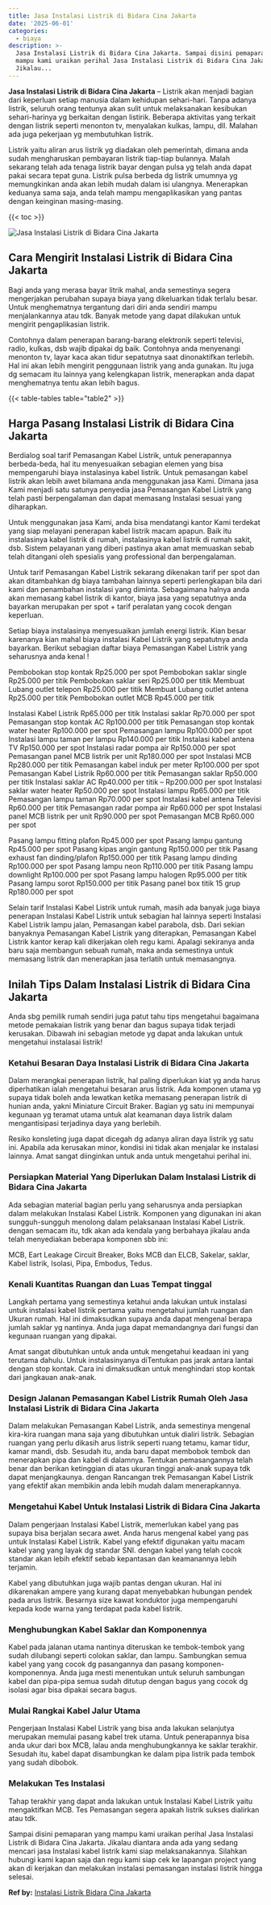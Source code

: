 ```yaml
---
title: Jasa Instalasi Listrik di Bidara Cina Jakarta
date: '2025-06-01'
categories:
  - biaya
description: >-
  Jasa Instalasi Listrik di Bidara Cina Jakarta. Sampai disini pemaparan yang
  mampu kami uraikan perihal Jasa Instalasi Listrik di Bidara Cina Jakarta.
  Jikalau...
---
```


**Jasa Instalasi Listrik di Bidara Cina Jakarta** – Listrik akan menjadi bagian dari keperluan setiap manusia dalam kehidupan sehari-hari. Tanpa adanya listrik, seluruh orang tentunya akan sulit untuk melaksanakan kesibukan sehari-harinya yg berkaitan dengan listirik. Beberapa aktivitas yang terkait dengan listrik seperti menonton tv, menyalakan kulkas, lampu, dll. Malahan ada juga pekerjaan yg membutuhkan listrik.

Listrik yaitu aliran arus listrik yg diadakan oleh pemerintah, dimana anda sudah mengharuskan pembayaran listrik tiap-tiap bulannya. Malah sekarang telah ada tenaga listrik bayar dengan pulsa yg telah anda dapat pakai secara tepat guna. Listrik pulsa berbeda dg listrik umumnya yg memungkinkan anda akan lebih mudah dalam isi ulangnya. Menerapkan keduanya sama saja, anda telah mampu mengaplikasikan yang pantas dengan keinginan masing-masing.

{{< toc >}}

![Jasa Instalasi Listrik di Bidara Cina Jakarta](/images/instalasi-listrik-murah19.png)

## Cara Mengirit Instalasi Listrik di Bidara Cina Jakarta

Bagi anda yang merasa bayar litrik mahal, anda semestinya segera mengerjakan perubahan supaya biaya yang dikeluarkan tidak terlalu besar. Untuk menghematnya tergantung dari diri anda sendiri mampu menjalankannya atau tdk. Banyak metode yang dapat dilakukan untuk mengirit pengaplikasian listrik.

Contohnya dalam penerapan barang-barang elektronik seperti televisi, radio, kulkas, dsb wajib dipakai dg baik. Contohnya anda menyenangi menonton tv, layar kaca akan tidur sepatutnya saat dinonaktifkan terlebih. Hal ini akan lebih mengirit penggunaan listrik yang anda gunakan. Itu juga dg semacam itu lainnya yang kelengkapan listrik, menerapkan anda dapat menghematnya tentu akan lebih bagus.

{{< table-tables table="table2" >}}

## Harga Pasang Instalasi Listrik di Bidara Cina Jakarta

Berdialog soal tarif Pemasangan Kabel Listrik, untuk penerapannya berbeda-beda, hal itu menyesuaikan sebagian elemen yang bisa mempengaruhi biaya instalasinya kabel listrik. Untuk pemasangan kabel listrik akan lebih awet bilamana anda menggunakan jasa Kami. Dimana jasa Kami menjadi satu satunya penyedia jasa Pemasangan Kabel Listrik yang telah pasti berpengalaman dan dapat memasang Instalasi sesuai yang diharapkan.

Untuk menggunakan jasa Kami, anda bisa mendatangi kantor Kami terdekat yang siap melayani penerapan kabel listrik macam apapun. Baik itu instalasinya kabel listrik di rumah, instalasinya kabel listrik di rumah sakit, dsb. Sistem pelayanan yang diberi pastinya akan amat memuaskan sebab telah ditangani oleh spesialis yang professional dan berpengalaman.

Untuk tarif Pemasangan Kabel Listrik sekarang dikenakan tarif per spot dan akan ditambahkan dg biaya tambahan lainnya seperti perlengkapan bila dari kami dan penambahan instalasi yang diminta. Sebagaimana halnya anda akan memasang kabel listrik di kantor, biaya jasa yang sepatutnya anda bayarkan merupakan per spot + tarif peralatan yang cocok dengan keperluan.

Setiap biaya instalasinya menyesuaikan jumlah energi listrik. Kian besar karenanya kian mahal biaya instalasi Kabel Listrik yang sepatutnya anda bayarkan. Berikut sebagian daftar biaya Pemasangan Kabel Listrik yang seharusnya anda kenal !

Pembobokan stop kontak Rp25.000 per spot Pembobokan saklar single Rp25.000 per titik Pembobokan saklar seri Rp25.000 per titik Membuat Lubang outlet telepon Rp25.000 per titik Membuat Lubang outlet antena Rp25.000 per titik Pembobokan outlet MCB Rp45.000 per titik

Instalasi Kabel Listrik Rp65.000 per titik Instalasi saklar Rp70.000 per spot Pemasangan stop kontak AC Rp100.000 per titik Pemasangan stop kontak water heater Rp100.000 per spot Pemasangan lampu Rp100.000 per spot Instalasi lampu taman per lampu Rp140.000 per titik Instalasi kabel antena TV Rp150.000 per spot Instalasi radar pompa air Rp150.000 per spot Pemasangan panel MCB listrik per unit Rp180.000 per spot Instalasi MCB Rp280.000 per titik Pemasangan kabel induk per meter Rp100.000 per spot Pemasangan Kabel Listrik Rp60.000 per titik Pemasangan saklar Rp50.000 per titik Instalasi saklar AC Rp40.000 per titik – Rp200.000 per spot Instalasi saklar water heater Rp50.000 per spot Instalasi lampu Rp65.000 per titik Pemasangan lampu taman Rp70.000 per spot Instalasi kabel antena Televisi Rp60.000 per titik Pemasangan radar pompa air Rp60.000 per spot Instalasi panel MCB listrik per unit Rp90.000 per spot Pemasangan MCB Rp60.000 per spot

Pasang lampu fitting plafon Rp45.000 per spot Pasang lampu gantung Rp45.000 per spot Pasang kipas angin gantung Rp150.000 per titik Pasang exhaust fan dinding/plafon Rp150.000 per titik Pasang lampu dinding Rp100.000 per spot Pasang lampu neon Rp110.000 per titik Pasang lampu downlight Rp100.000 per spot Pasang lampu halogen Rp95.000 per titik Pasang lampu sorot Rp150.000 per titik Pasang panel box titik 15 grup Rp180.000 per spot

Selain tarif Instalasi Kabel Listrik untuk rumah, masih ada banyak juga biaya penerapan Instalasi Kabel Listrik untuk sebagian hal lainnya seperti Instalasi Kabel Listrik lampu jalan, Pemasangan kabel parabola, dsb. Dari sekian banyaknya Pemasangan Kabel Listrik yang diterapkan, Pemasangan Kabel Listrik kantor kerap kali dikerjakan oleh regu kami. Apalagi sekiranya anda baru saja membangun sebuah rumah, maka anda semestinya untuk memasang listrik dan menerapkan jasa terlatih untuk memasangnya.

## Inilah Tips Dalam Instalasi Listrik di Bidara Cina Jakarta


Anda sbg pemilik rumah sendiri juga patut tahu tips mengetahui bagaimana metode pemakaian listrik yang benar dan bagus supaya tidak terjadi kerusakan. Dibawah ini sebagian metode yg dapat anda lakukan untuk mengetahui instalasai listrik!

### Ketahui Besaran Daya Instalasi Listrik di Bidara Cina Jakarta

Dalam merangkai penerapan listrik, hal paling diperlukan kiat yg anda harus diperhatikan ialah mengetahui besaran arus listrik. Ada komponen utama yg supaya tidak boleh anda lewatkan ketika memasang penerapan listrik di hunian anda, yakni Miniature Circuit Braker. Bagian yg satu ini mempunyai kegunaan yg teramat utama untuk alat keamanan daya listrik dalam mengantisipasi terjadinya daya yang berlebih.

Resiko konsleting juga dapat dicegah dg adanya aliran daya listrik yg satu ini. Apabila ada kerusakan minor, kondisi ini tidak akan menjalar ke instalasi lainnya. Amat sangat diinginkan untuk anda untuk mengetahui perihal ini.

### Persiapkan Material Yang Diperlukan Dalam Instalasi Listrik di Bidara Cina Jakarta

Ada sebagian material bagian perlu yang seharusnya anda persiapkan dalam melakukan Instalasi Kabel Listrik. Komponen yang digunakan ini akan sungguh-sungguh menolong dalam pelaksanaan Instalasi Kabel Listrik. dengan semacam itu, tdk akan ada kendala yang berbahaya jikalau anda telah menyediakan beberapa komponen sbb ini:

MCB, Eart Leakage Circuit Breaker, Boks MCB dan ELCB, Sakelar, saklar, Kabel listrik, Isolasi, Pipa, Embodus, Tedus.

### Kenali Kuantitas Ruangan dan Luas Tempat tinggal

Langkah pertama yang semestinya ketahui anda lakukan untuk instalasi untuk instalasi kabel listrik pertama yaitu mengetahui jumlah ruangan dan Ukuran rumah. Hal ini dimaksudkan supaya anda dapat mengenal berapa jumlah saklar yg nantinya. Anda juga dapat memandangnya dari fungsi dan kegunaan ruangan yang dipakai.

Amat sangat dibutuhkan untuk anda untuk mengetahui keadaan ini yang terutama dahulu. Untuk instalasinyanya diTentukan pas jarak antara lantai dengan stop kontak. Cara ini dimaksudkan untuk menghindari stop kontak dari jangkauan anak-anak.

### Design Jalanan Pemasangan Kabel Listrik Rumah Oleh Jasa Instalasi Listrik di Bidara Cina Jakarta

Dalam melakukan Pemasangan Kabel Listrik, anda semestinya mengenal kira-kira ruangan mana saja yang dibutuhkan untuk dialiri listrik. Sebagian ruangan yang perlu dikasih arus listrik seperti ruang tetamu, kamar tidur, kamar mandi, dsb. Sesudah itu, anda baru dapat membobok tembok dan menerapkan pipa dan kabel di dalamnya. Tentukan pemasangannya telah benar dan berikan ketinggian di atas ukuran tinggi anak-anak supaya tdk dapat menjangkaunya. dengan Rancangan trek Pemasangan Kabel Listrik yang efektif akan membikin anda lebih mudah dalam menerapkannya.

### Mengetahui Kabel Untuk Instalasi Listrik di Bidara Cina Jakarta

Dalam pengerjaan Instalasi Kabel Listrik, memerlukan kabel yang pas supaya bisa berjalan secara awet. Anda harus mengenal kabel yang pas untuk Instalasi Kabel Listrik. Kabel yang efektif digunakan yaitu macam kabel yang yang layak dg standar SNI. dengan kabel yang telah cocok standar akan lebih efektif sebab kepantasan dan keamanannya lebih terjamin.

Kabel yang dibutuhkan juga wajib pantas dengan ukuran. Hal ini dikarenakan ampere yang kurang dapat menyebabkan hubungan pendek pada arus listrik. Besarnya size kawat konduktor juga mempengaruhi kepada kode warna yang terdapat pada kabel listrik.

### Menghubungkan Kabel Saklar dan Komponennya

Kabel pada jalanan utama nantinya diteruskan ke tembok-tembok yang sudah dilubangi seperti colokan saklar, dan lampu. Sambungkan semua kabel yang yang cocok dg pasangannya dan pasang komponen-komponennya. Anda juga mesti menentukan untuk seluruh sambungan kabel dan pipa-pipa semua sudah ditutup dengan bagus yang cocok dg isolasi agar bisa dipakai secara bagus.

### Mulai Rangkai Kabel Jalur Utama

Pengerjaan Instalasi Kabel Listrik yang bisa anda lakukan selanjutya merupakan memulai pasang kabel trek utama. Untuk penerapannya bisa anda ukur dari box MCB, lalau anda menghubungkannya ke saklar terakhir. Sesudah itu, kabel dapat disambungkan ke dalam pipa listrik pada tembok yang sudah dibobok.

### Melakukan Tes Instalasi

Tahap terakhir yang dapat anda lakukan untuk Instalasi Kabel Listrik yaitu mengaktifkan MCB. Tes Pemasangan segera apakah listrik sukses dialirkan atau tdk.

Sampai disini pemaparan yang mampu kami uraikan perihal Jasa Instalasi Listrik di Bidara Cina Jakarta. Jikalau diantara anda ada yang sedang mencari jasa Instalasi kabel listrik kami siap melaksanakannya. Silahkan hubungi kami kapan saja dan regu kami siap cek ke lapangan project yang akan di kerjakan dan melakukan instalasi pemasangan instalasi listrik hingga selesai.

**Ref by:** [Instalasi Listrik Bidara Cina Jakarta](https://id.wikipedia.org/wiki/Instalasi)
